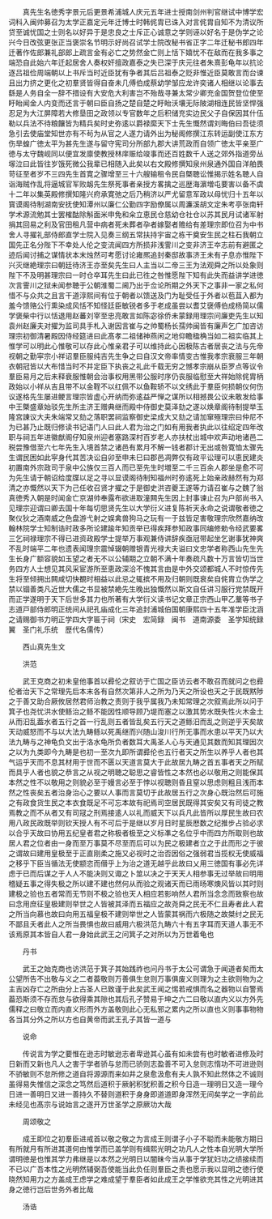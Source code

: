 <!-- { "loadSidebar": true } -->
　　真先生名徳秀字景元后更景希浦城人庆元五年进士授南剑州判官继试中博学宏词科入闽帅募召为太学正嘉定元年迁博士时韩侂胄已诛入对言侂胄自知不为清议所贷至诚忧国之士则名以好异于是忠良之士斥正心诚意之学则诬以好名于是伪学之论兴今日改弦更张正当褒崇名节明示好尚召试学士院改秘书省正字二年迁秘书郎四年迁著作佐郎兼礼部郎上疏言金有必亡之势然金亡则上恬下嬉忧不在敌而在我多事之端恐自此始六年迁起居舍人奏权奸擅政嘉泰之失已深于庆元往者朱熹彭龟年以抗论逐吕祖俭周端朝以上书斥当时近臣犹有争者其后吕祖泰之贬非惟近臣莫敢言而台谏且出力挤之更化之初羣贤皆得自奋未几傅伯成蔡幼学邹应龙许奕诸人相继以论事去繇是人务自全一辞不措设有大安危大利害岂不殆哉寻兼太常少卿充金国贺登位使至盱眙闻金人内变而还言于朝曰臣自扬之楚自楚之盱眙沃壤无际陂湖相连民皆坚悍强忍足为大江屏障若大修垦田之政领以专官数年之后积储充实边民父子自保因其什伍勒以兵法不待粮饟皆为精兵矣时史弥逺以爵禄縻天下士先生慨然谓刘晦伯曰吾徒须急引去使庙堂知世亦有不茍为从官之人遂力请外出为秘阁修撰江东转运副使江东方伤旱蝗广徳太平为甚先生遂与留守宪司分所部九郡大讲荒政而自领广徳太平亲至广徳与太守魏岘同以便宜发廪使教授林庠赈给竣事而还百姓数千人送之郊外指道旁丛塜泣曰此皆往岁饿死微公我辈已相随入此矣以右文殿修撰知泉州泉通外国自洋舶畏苛征至者岁不三四先生首寛之骤增至三十六艘输租令民自槩聴讼惟揭示姓名聴人自诣海贼作乱将逼城官军败衂先生祭死事者亲授方畧擒之巡歴海濵増屯要害以备不虞十二年以集英殿修撰知隆兴府承寛弛之后乃稍济以严尤留意军政以母忧归十五年以寳谟阁待制湖南安抚使知潭州以廉仁公勤四字励僚属以周濂溪胡文定朱考亭张南轩学术源流勉其士罢榷酤除斛面米申免和籴立恵民仓慈幼仓社仓以苏其民月试诸军射捐其回易之利及官田租凡营中病者死未葬者孕者嫁娶者赡给有差理宗即位召为中书舍人寻擢礼部侍郎直学士院入见奏三纲五常扶持宇宙之栋干奠安生民之柱石我朝立国先正名分陛下不幸处人伦之变流闻四方所损非浅霅川之变非济王夲志前有避匿之迹后闻讨捕之谋情状本末烛然可考愿讨论雍熈追封秦邸故事济王未有子息亦惟陛下兴灭继絶理宗曰朝廷待济王亦至矣先生曰人主当以二帝三王为法观舜之所以处象则陛下不及明甚理宗曰一时仓卒耳先生曰此已徃之咎惟愿陛下知有此失而益讲学进徳次言霅川之狱未闻参聴于公朝淮蜀二阃乃出于佥论所期之外天下之事非一家之私何惜不与众共之且言干道淳熙间有位于朝者以馈送及门为耻受任于外者以苞苴入都为羞今馈赂公行熏染成风恬不知怪廷臣敏锐者多于老成虽尝以耆艾襃傅伯成杨简以儒学褒柴中行以恬退用赵蕃刘宰至忠亮敢言如陈宓徐侨未蒙録用理宗问廉吏先生以知袁州赵廉夫对擢为监司具手札入谢因言崔与之帅蜀杨长孺帅闽皆有廉声乞广加咨访理宗初御清暑殿因侍经筵进曰此髙孝二祖储神燕闲之地仰瞻楹桷当如二祖实临其上惟学可以明此心惟敬可以存此心惟亲君子可以维持此心因极陈古者居丧之法与先帝视朝之勤寜宗小祥诏羣臣服纯吉先生争之曰自汉文帝率情变古惟我孝宗衰服三年朝衣朝冠皆以大布惜当时不并定臣下执丧之礼此千载无穷之憾孝宗崩从臣罗点等议令羣臣易月之后未释衰服惟朝会治事权用黑带公服时序仍丧服临慰至大祥始除侂胄柄政始以小祥从吉且带不以金鞓不以红佩不以鱼鞍轿不以文绣此于羣臣何损朝仪何伤议遂格先生屡进鲠言理宗皆虚心开纳而弥逺益严惮之谋所以相撼畏公议未敢发给事中王槩盛章始驳先生所主济王赠典继而殿中侍御史莫泽劾之遂以焕章阁待制提举玉隆宫諌议大夫朱端常又劾之落职罢祠监察御史梁成大又劾之请加窜殛理宗曰仲尼不为已甚乃止既归修读书记语门人曰此人君为治之门如有用我者执此以往绍定四年改职与祠五年进徽猷阁仔知泉州迎者塞路深村百岁老人亦扶杖出城中欢声动地诸邑二税尝豫借至六七年先生入境首禁之诸邑有累月不解一钱者郡计无出或咎寛恤太骤先生谓民困如此寜身代其苦决讼自卯至申未巳曰郡邑凋弊仅有政平讼理可以恵民建炎初置南外宗政司于泉中公族仅三百人而已至先生时増至二千三百余人郡坐是愈不可为先生请于朝诏给度牒以足之寻以显谟阁待制知福州时弥逺死上始亲政赫然有为郑清之亦慨然以天下为己任收召贤才擢之于是御史洪咨夔王遂等力请召崔与之魏了翁真徳秀入朝是时闻金亡京湖帅奉露布欲进取潼闗先生因上封事谏止召为户部尚书入见理宗迎谓曰卿去国十年每切思贤先生以大学衍义进复陈祈天永命之说谓敬者徳之聚仪狄之酒南威之色盘游弋射之娱禽兽狗马之玩有一于兹皆足害敬理宗欣然嘉纳改翰林院学士知制诰时政多所论建踰年知贡举已得疾拜参知政事同编修勅令经武要畧三乞祠禄理宗不得已进资政殿学士提举万事观兼侍讲辞疾亟冠带起坐乞谢事犹神爽不乱时端平二年也遗表闻理宗震悼辍朝赠银青光禄大夫谥曰文忠学者称西山先生先生长身广额容貌如玉望之者无不以公辅期之立朝不满十年奏疏凡数十万言皆切当世务四方人士想见其风采宦游所至恵政深洽不愧其言由是中外交颂都城人不时惊传先生将至倾拥出闗咸切快覩时相益以此忌之辄摈不用及归朝则既衰矣自侂胄立伪学之禁以锢善类凡近世大儒之书显被禁絶先生晚出独慨然以斯文自任讲习服行党禁既开而正学遂明于天下后世多其力也所著有大学衍义读书记文章正宗西山甲乙藳等书子志道戸部侍郎明正统间从祀孔庙成化三年追封浦城伯国朝康熙四十五年准学臣沈涵之请赐御书力明正学四大字匾于祠（宋史　宏简録　闽书　道南源委　圣学知统録翼　圣门礼乐统　歴代名儒传）

　　西山真先生文

　　洪范

　　武王克商之初未皇他事首以彛伦之叙访于亡国之臣访云者不敢召而就问之也彛伦者治天下之常理先后本末各有自然次第非人之所为乃天之所设也天之于民既黙陟之于善又助合厥攸居然君师治教之责则于我乎属我乃未知常理之次叙焉此所以问于箕子也尧忧洪水使鲧治之鲧不能因性顺导顾乃堤而塞之以激其势水既失性火木金土从而汩乱葢水者五行之首一行乱则五者皆乱矣五行天之道鲧汨而乱之则逆乎天矣故天动威怒而不与以大法九畴鲧以死禹继而兴随山浚川行所无事而水患以平天乃以大法九畴与之神龟负文出于洛水龟所负者数耳大禹圣人心与天通见其数而知其理因次之以为九类即今九畴是也初一至次九即所谓彛伦也五行者天之所生以养乎人者也其气运乎天而不息其材用于世而不匮以天道言莫大于此故居九畴之首五事者天之所赋而具乎人者也貌之恭言之从视之明聴之聪思之睿皆性之本然也必以敬用之则能保其本然之性不以敬用之则貌必至于嫚言必至于悖以视聴则昏且窒以思虑则粗且浅而本然之性丧矣五者治身治心之要以人事而言莫切于此故居五行之次身心既治然后可施之有政食货生民之本衣食既足不可忘本故有祀焉司空居民既得其安矣又有司徒之教焉教之而不从者又有司冦之刑焉接逺人以礼而威天下以兵凡此皆所以厚民生故曰农用八政民政既举则钦天授人有不可后于是继以岁月日时星辰厯数之纪推步占验必求以合乎天故曰协用五纪皇者君之称极者极至之义标凖之名位乎中而四方所取则也故居人君之位者由一身而至万事莫不尽至而后可以为民之极建者立之于此而形之于彼之谓故曰建用皇极至于正直刚柔之施又必视时之治否因俗之强弱君当揽权无使威福之移乎下臣当循法无使颛恣而僣乎上为治之道无越乎此故曰乂用三徳国有事必先详虑于已而后谋之于人人不能决则又诹之卜筮以决之于天天人相参事无过举故曰明用稽疑五事之得失极之所以建不建也然何从而验之观诸天而已雨旸寒燠风皆以其时则建极之验也五者常而无节则不极之验也天人相应若影响然人君所当念念而致察也故曰念用庶征皇极建则举世之人皆被其泽而五福应之故尧舜之民无不仁且寿者此人君之所当向慕也故曰向用五福皇极不建则举世之人皆蒙其祸而六极随之故桀纣之民无不鄙且夭者此人之所当畏惧也故曰威用六极洪范九畴六十有五字耳而天道人事无不该焉原其本皆自人君一身始此武王之问箕子之对所以为万世着龟也

　　丹书

　　武王之始克商也访洪范于箕子其始践祚也问丹书于太公可谓急于闻道者矣而太公望所告不出敬与义之二者葢敬则万善俱生怠则万事俱废义则理为之主欲则物为之主吉凶存亡之所由分上古圣人已致谨于此矣武王闻之惕若戒惧而名之器物以自警焉葢恐斯须不存而怠与欲得乘其隙也其后孔子赞易于坤之六二曰敬以直内义以方外先儒释之曰敬立而内直义形而外方盖敬则此心无私邪之累内之所以直也义则事事物物各当其分外之所以方也自黄帝而武王孔子其皆一道与

　　说命

　　传说言为学之要惟在逊志时敏逊志者卑逊其心虽有如未尝有也时敏者进修及时日新而又新也凡人之害于学者骄与怠而已骄则志盈善不可入怠则志惰功不可进逊则不骄敏则不怠所修之道自将源源而来如井之泉愈汲愈有夫人孰不知此然体之不诚则虽得易失惟信之深念之笃然后道积于厥躬积犹积善之积今日造一理明日又造一理今日进一善明日又进一善持久不替则道积于身身即道道即身浑然无间矣学之一字前此未经见也髙宗与说始言之遂开万世圣学之原厥功大哉

　　周颂敬之

　　成王即位之初羣臣进戒首以敬之敬之为言成王则谓子小子不聪而未能敬方期日有所就月有所进其道何由惟学而已盖学则有缉熙光明之功凡人之性本自光明大学所谓明徳是也惟其学力弗继是以本然之光明日以闇昧今当从事于学犹妇功之绩接续而不已以广吾本性之光明然辅弼吾使能当此负任则羣臣之责也愿示我以显明之徳行使晓然知用力之方盖成王虑学之难成望于羣臣者如此成王之学惟欲充其性之光明进其身之徳行岂后世务外者比哉

　　汤诰

